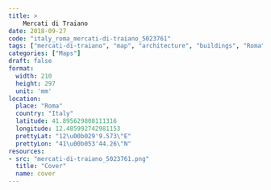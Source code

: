 ```yaml
---
title: > 
    Mercati di Traiano
date: 2018-09-27
code: "italy_roma_mercati-di-traiano_5023761"
tags: ["mercati-di-traiano", "map", "architecture", "buildings", "Roma", "Italy"]
categories: ["Maps"]
draft: false
format:
  width: 210
  height: 297
  unit: 'mm'
location:
  place: "Roma"
  country: "Italy"
  latitude: 41.895629808111316
  longitude: 12.485992742981153
  prettyLat: "12\u00b029'9.573\"E"
  prettyLon: "41\u00b053'44.26\"N"
resources:
- src: "mercati-di-traiano_5023761.png"
  title: "Cover"
  name: cover
---
```

